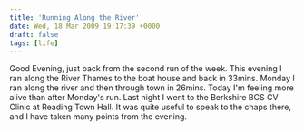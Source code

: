 ```yaml
---
title: 'Running Along the River'
date: Wed, 18 Mar 2009 19:17:39 +0000
draft: false
tags: [life]
---
```


Good Evening, just back from the second run of the week. This evening I ran along the River Thames to the boat house and back in 33mins. Monday I ran along the river and then through town in 26mins. Today I'm feeling more alive than after Monday's run. Last night I went to the Berkshire BCS CV Clinic at Reading Town Hall. It was quite useful to speak to the chaps there, and I have taken many points from the evening.